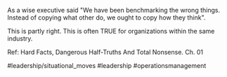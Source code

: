 As a wise executive said "We have been benchmarking the wrong things. Instead of copying what other do, we ought to copy how they think".

This is partly right. This is often TRUE for organizations within the same industry.

Ref: Hard Facts, Dangerous Half-Truths And Total Nonsense. Ch. 01

#leadership/situational_moves #leadership #operationsmanagement 